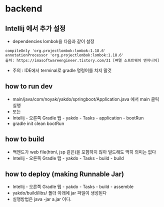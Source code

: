 # backend 

## Intellij 에서 추가 설정
- dependencies lombok을 다음과 같이 설정 

```
compileOnly 'org.projectlombok:lombok:1.18.6'
annotationProcessor 'org.projectlombok:lombok:1.18.6'
출처: https://imasoftwareengineer.tistory.com/31 [삐멜 소프트웨어 엔지니어]
```

- 주의 : IDE에서 terminal로 gradle 명령어를 치지 말것 

## how to run dev

- main/java/com/noyak/yakdo/springboot/Application.java 에서 main 클릭 실행
- 또는 
- Intellij - 오른쪽 Gradle 탭 - yakdo - Tasks - application - bootRun
- gradle init clean bootRun

## how to build

- 백엔드가 web file(html, jsp 같은)을 포함하지 않아 빌드해도 딱히 의미는 없다
- Intellij - 오른쪽 Gradle 탭 - yakdo - Tasks - build - build

## how to deploy (making Runnable Jar)

- Intellij - 오른쪽 Gradle 탭 - yakdo - Tasks - build - assemble
- yakdo/build/libs/ 폴더 아래에 jar 파일이 생성된다
- 실행방법은 java -jar a.jar 이다.